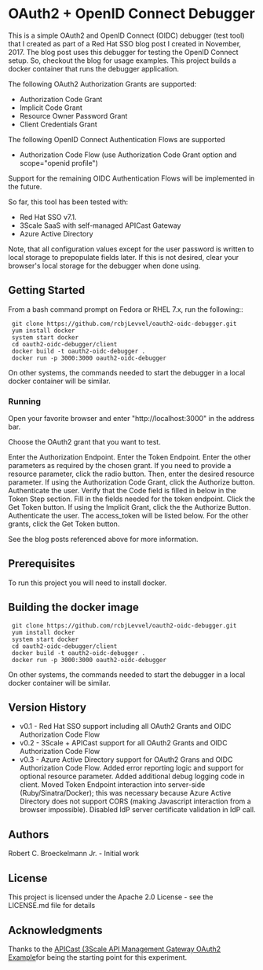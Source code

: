 # OAuth2 + OpenID Connect Debugger
This is a simple OAuth2 and OpenID Connect (OIDC) debugger (test tool) that I created as part of a Red Hat SSO blog post I created in November, 2017.  The blog post uses this debugger for testing the OpenID Connect setup.  So, checkout the blog for usage examples. This project builds a docker container that runs the debugger application.

The following OAuth2 Authorization Grants are supported:
* Authorization Code Grant
* Implicit Code Grant
* Resource Owner Password Grant
* Client Credentials Grant

The following OpenID Connect Authentication Flows are supported
* Authorization Code Flow (use Authorization Code Grant option and scope="openid profile")

Support for the remaining OIDC Authentication Flows will be implemented in the future.

So far, this tool has been tested with:

* Red Hat SSO v7.1.  
* 3Scale SaaS with self-managed APICast Gateway
* Azure Active Directory

Note, that all configuration values except for the user password is written to local storage to prepopulate fields later.  If this is not desired, clear your browser's local storage for the debugger when done using.

## Getting Started
From a bash command prompt on Fedora or RHEL 7.x, run the following::
``` yum install git
 git clone https://github.com/rcbjLevvel/oauth2-oidc-debugger.git
 yum install docker
 system start docker
 cd oauth2-oidc-debugger/client
 docker build -t oauth2-oidc-debugger .
 docker run -p 3000:3000 oauth2-oidc-debugger 
```
On other systems, the commands needed to start the debugger in a local docker container will be similar.
### Running
Open your favorite browser and enter "http://localhost:3000" in the address bar.

Choose the OAuth2 grant that you want to test.

Enter the Authorization Endpoint.
Enter the Token Endpoint.
Enter the other parameters as required by the chosen grant.
If you need to provide a resource parameter, click the radio button.  Then, enter the desired resource parameter.
If using the Authorization Code Grant, click the Authorize button.  Authenticate the user.  Verify that the Code field is filled in below in the Token Step section.  Fill in the fields needed for  the token endpoint.  Click the Get Token button.
If using the Implicit Grant, click the the Authorize Button.  Authenticate the user.  The access_token will be listed below.
For the other grants, click the Get Token button.

See the blog posts referenced above for more information.

## Prerequisites

To run this project you will need to install docker.

## Building the docker image
``` yum install git
 git clone https://github.com/rcbjLevvel/oauth2-oidc-debugger.git
 yum install docker
 system start docker
 cd oauth2-oidc-debugger/client
 docker build -t oauth2-oidc-debugger .
 docker run -p 3000:3000 oauth2-oidc-debugger 
```
On other systems, the commands needed to start the debugger in a local docker container will be similar.

## Version History
* v0.1 - Red Hat SSO support including all OAuth2 Grants and OIDC Authorization Code Flow
* v0.2 - 3Scale + APICast support for all OAuth2 Grants and OIDC Authorization Code Flow
* v0.3 - Azure Active Directory support for OAuth2 Grans and OIDC Authorization Code Flow.  Added error reporting logic and support for optional resource parameter.  Added additional debug logging code in client.  Moved Token Endpoint interaction into server-side (Ruby/Sinatra/Docker); this was necessary because Azure Active Directory does not support CORS (making Javascript interaction from a browser impossible).  Disabled IdP server certificate validation in IdP call.
## Authors

Robert C. Broeckelmann Jr. - Initial work

## License

This project is licensed under the Apache 2.0 License - see the LICENSE.md file for details

## Acknowledgments
Thanks to the [APICast (3Scale API Management Gateway OAuth2 Example](https://github.com/3scale/apicast/tree/master/examples/oauth2)for being the starting point for this experiment.
